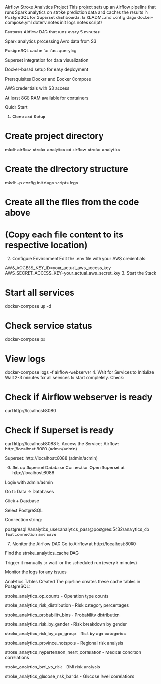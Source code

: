 Airflow Stroke Analytics Project
This project sets up an Airflow pipeline that runs Spark analytics on stroke prediction data and caches the results in PostgreSQL for Superset dashboards.
ls
README.md  config  dags  docker-compose.yml  dotenv.notes  init  logs  notes  scripts

Features
Airflow DAG that runs every 5 minutes

Spark analytics processing Avro data from S3

PostgreSQL cache for fast querying

Superset integration for data visualization

Docker-based setup for easy deployment

Prerequisites
Docker and Docker Compose

AWS credentials with S3 access

At least 8GB RAM available for containers

Quick Start
1. Clone and Setup

# Create project directory
mkdir airflow-stroke-analytics
cd airflow-stroke-analytics

# Create the directory structure
mkdir -p config init dags scripts logs

# Create all the files from the code above
# (Copy each file content to its respective location)
2. Configure Environment
Edit the .env file with your AWS credentials:


AWS_ACCESS_KEY_ID=your_actual_aws_access_key
AWS_SECRET_ACCESS_KEY=your_actual_aws_secret_key
3. Start the Stack

# Start all services
docker-compose up -d

# Check service status
docker-compose ps

# View logs
docker-compose logs -f airflow-webserver
4. Wait for Services to Initialize
Wait 2-3 minutes for all services to start completely. Check:


# Check if Airflow webserver is ready
curl http://localhost:8080

# Check if Superset is ready  
curl http://localhost:8088
5. Access the Services
Airflow: http://localhost:8080 (admin/admin)

Superset: http://localhost:8088 (admin/admin)

6. Set up Superset Database Connection
Open Superset at http://localhost:8088

Login with admin/admin

Go to Data → Databases

Click + Database

Select PostgreSQL

Connection string:


postgresql://analytics_user:analytics_pass@postgres:5432/analytics_db
Test connection and save

7. Monitor the Airflow DAG
Go to Airflow at http://localhost:8080

Find the stroke_analytics_cache DAG

Trigger it manually or wait for the scheduled run (every 5 minutes)

Monitor the logs for any issues


Analytics Tables Created
The pipeline creates these cache tables in PostgreSQL:

stroke_analytics_op_counts - Operation type counts

stroke_analytics_risk_distribution - Risk category percentages

stroke_analytics_probability_bins - Probability distribution

stroke_analytics_risk_by_gender - Risk breakdown by gender

stroke_analytics_risk_by_age_group - Risk by age categories

stroke_analytics_province_hotspots - Regional risk analysis

stroke_analytics_hypertension_heart_correlation - Medical condition correlations

stroke_analytics_bmi_vs_risk - BMI risk analysis

stroke_analytics_glucose_risk_bands - Glucose level correlations

